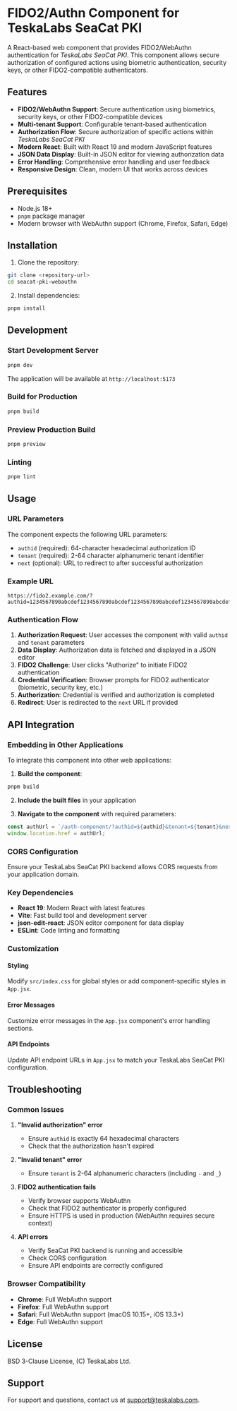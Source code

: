 # FIDO2/Authn Component for TeskaLabs SeaCat PKI

A React-based web component that provides FIDO2/WebAuthn authentication for _TeskaLabs SeaCat PKI_.
This component allows secure authorization of configured actions using biometric authentication, security keys, or other FIDO2-compatible authenticators.

## Features

- **FIDO2/WebAuthn Support**: Secure authentication using biometrics, security keys, or other FIDO2-compatible devices
- **Multi-tenant Support**: Configurable tenant-based authentication
- **Authorization Flow**: Secure authorization of specific actions within _TeskaLabs SeaCat PKI_
- **Modern React**: Built with React 19 and modern JavaScript features
- **JSON Data Display**: Built-in JSON editor for viewing authorization data
- **Error Handling**: Comprehensive error handling and user feedback
- **Responsive Design**: Clean, modern UI that works across devices

## Prerequisites

- Node.js 18+ 
- `pnpm` package manager
- Modern browser with WebAuthn support (Chrome, Firefox, Safari, Edge)

## Installation

1. Clone the repository:
```bash
git clone <repository-url>
cd seacat-pki-webauthn
```

2. Install dependencies:
```bash
pnpm install
```

## Development

### Start Development Server
```bash
pnpm dev
```

The application will be available at `http://localhost:5173`

### Build for Production
```bash
pnpm build
```

### Preview Production Build
```bash
pnpm preview
```

### Linting
```bash
pnpm lint
```

## Usage

### URL Parameters

The component expects the following URL parameters:

- `authid` (required): 64-character hexadecimal authorization ID
- `tenant` (required): 2-64 character alphanumeric tenant identifier
- `next` (optional): URL to redirect to after successful authorization

### Example URL
```
https://fido2.example.com/?authid=1234567890abcdef1234567890abcdef1234567890abcdef1234567890abcdef&tenant=mytenant&next=https://app.example.com/success
```

### Authentication Flow

1. **Authorization Request**: User accesses the component with valid `authid` and `tenant` parameters
2. **Data Display**: Authorization data is fetched and displayed in a JSON editor
3. **FIDO2 Challenge**: User clicks "Authorize" to initiate FIDO2 authentication
4. **Credential Verification**: Browser prompts for FIDO2 authenticator (biometric, security key, etc.)
5. **Authorization**: Credential is verified and authorization is completed
6. **Redirect**: User is redirected to the `next` URL if provided

## API Integration

### Embedding in Other Applications

To integrate this component into other web applications:

1. **Build the component**:
```bash
pnpm build
```

2. **Include the built files** in your application

3. **Navigate to the component** with required parameters:
```javascript
const authUrl = `/auth-component/?authid=${authid}&tenant=${tenant}&next=${encodeURIComponent(nextUrl)}`;
window.location.href = authUrl;
```

### CORS Configuration

Ensure your TeskaLabs SeaCat PKI backend allows CORS requests from your application domain.


### Key Dependencies

- **React 19**: Modern React with latest features
- **Vite**: Fast build tool and development server
- **json-edit-react**: JSON editor component for data display
- **ESLint**: Code linting and formatting

### Customization

#### Styling
Modify `src/index.css` for global styles or add component-specific styles in `App.jsx`.

#### Error Messages
Customize error messages in the `App.jsx` component's error handling sections.

#### API Endpoints
Update API endpoint URLs in `App.jsx` to match your TeskaLabs SeaCat PKI configuration.


## Troubleshooting

### Common Issues

1. **"Invalid authorization" error**
   - Ensure `authid` is exactly 64 hexadecimal characters
   - Check that the authorization hasn't expired

2. **"Invalid tenant" error**
   - Ensure `tenant` is 2-64 alphanumeric characters (including `-` and `_`)

3. **FIDO2 authentication fails**
   - Verify browser supports WebAuthn
   - Check that FIDO2 authenticator is properly configured
   - Ensure HTTPS is used in production (WebAuthn requires secure context)

4. **API errors**
   - Verify SeaCat PKI backend is running and accessible
   - Check CORS configuration
   - Ensure API endpoints are correctly configured


### Browser Compatibility

- **Chrome**: Full WebAuthn support
- **Firefox**: Full WebAuthn support
- **Safari**: Full WebAuthn support (macOS 10.15+, iOS 13.3+)
- **Edge**: Full WebAuthn support


## License

BSD 3-Clause License, (C) TeskaLabs Ltd.


## Support

For support and questions, contact us at [support@teskalabs.com](mailto:support@teskalabs.com).
